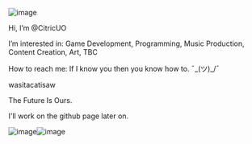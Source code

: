 ![image](https://github.com/user-attachments/assets/90f3f4be-88e9-418c-a5e0-2422f2cdb630)


Hi, I’m @CitricUO

I’m interested in: Game Development, Programming, Music Production, Content Creation, Art, TBC

How to reach me: If I know you then you know how to. ¯\_(ツ)_/¯

wasitacatisaw

The Future Is Ours. 

I'll work on the github page later on.

![image](https://github.com/user-attachments/assets/318befdf-aae7-4eba-95bf-534dcd40d0fb)![image](https://github.com/user-attachments/assets/be70a0d2-6e3d-44f3-bd2a-3036cb307e78)

